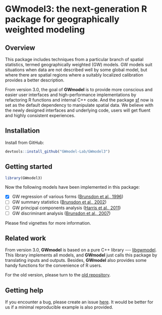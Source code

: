# GWmodel3: the next-generation R package for geographically weighted modeling

## Overview

This package includes techniques from a particular branch of spatial statistics, 
termed geographically weighted (GW) models.
GW models suit situations when data are not described well by some global model,
but where there are spatial regions where a suitably localized calibration provides a better description.

From version 3.0, the goal of **GWmodel** is to provide more conscious and easier user interfaces
and high-performance implementations by refactoring R functions and internal C++ code.
And the package [sf](https://r-spatial.github.io/sf/) now is set as the default dependency to manipulate spatial data.
We believe with the newly designed interfaces and underlying code,
users will get fluent and highly consistent experiences.

## Installation

Install from GitHub:

```R
devtools::install_github("GWmodel-Lab/GWmodel3")
```

## Getting started

```R
library(GWmodel3)
```

Now the following models have been implemented in this package:

- [x] GW regression of various forms ([Brunsdon et al., 1996](https://doi.org/10.1111/j.1538-4632.1996.tb00936.x))
- [ ] GW summary statistics ([Brunsdon et al., 2002](https://doi.org/10.1016/s0198-9715(01)00009-6))
- [ ] GW principal components analysis ([Harris et al., 2011](https://doi.org/10.1080/13658816.2011.554838))
- [ ] GW discriminant analysis ([Brunsdon et al., 2007](https://doi.org/10.1111/j.1538-4632.2007.00709.x))

Please find vignettes for more information.

## Related work

From version 3.0, **GWmodel** is based on a pure C++ library --- [libgwmodel](https://github.com/GWmodel-Lab/libgwmdoel).
This library implements all models, and **GWmodel** just calls this package by translating inputs and outputs.
Besides, **GWmodel** also provides some handy functions for the convenience of R users.

For the old version, please turn to the [old repository](https://github.com/GWmodel-Lab/GWmodel).

## Getting help

If you encounter a bug, please create an issue [here](https://github.com/GWmodel-Lab/GWmodel3/issues).
It would be better for us if a minimal reproducible example is also provided.
